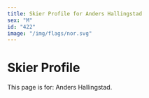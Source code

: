 ```yaml
---
title: Skier Profile for Anders Hallingstad
sex: "M"
id: "422"
image: "/img/flags/nor.svg" 
---
```


# Skier Profile

This page is for: Anders Hallingstad.
    